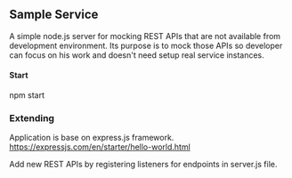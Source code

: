 ## Sample Service

A simple node.js server for mocking REST APIs that are not available from development environment. Its purpose is to mock those APIs so developer can focus on his work and doesn't need setup real service instances.

#### Start
npm start

### Extending
Application is base on express.js framework. https://expressjs.com/en/starter/hello-world.html
 
Add new REST APIs by registering listeners for endpoints in server.js file.
